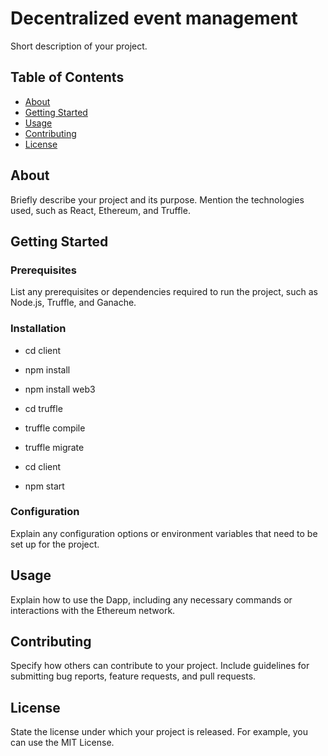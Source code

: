 # Decentralized event management

Short description of your project.

## Table of Contents

- [About](#about)
- [Getting Started](#getting-started)
- [Usage](#usage)
- [Contributing](#contributing)
- [License](#license)

## About

Briefly describe your project and its purpose. Mention the technologies used, such as React, Ethereum, and Truffle.

## Getting Started

### Prerequisites

List any prerequisites or dependencies required to run the project, such as Node.js, Truffle, and Ganache.

### Installation

- cd client
- npm install
- npm install web3

- cd truffle
- truffle compile
- truffle migrate 

- cd client
- npm start

### Configuration

Explain any configuration options or environment variables that need to be set up for the project.

## Usage

Explain how to use the Dapp, including any necessary commands or interactions with the Ethereum network.

## Contributing

Specify how others can contribute to your project. Include guidelines for submitting bug reports, feature requests, and pull requests.

## License

State the license under which your project is released. For example, you can use the MIT License.
